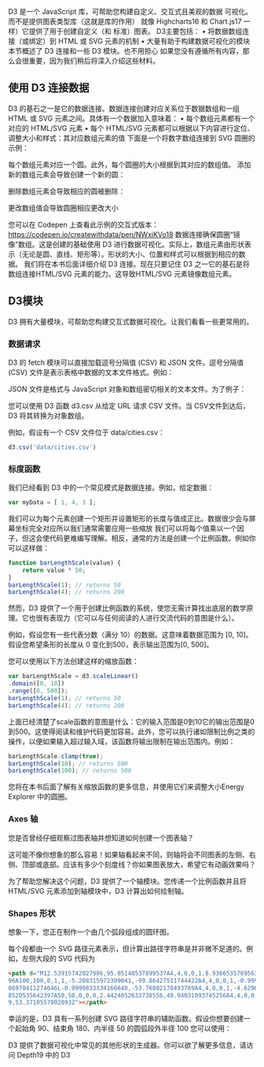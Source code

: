 
D3 是一个 JavaScript 库，可帮助您构建自定义、交互式且美观的数据
可视化。而不是提供图表类型库（这就是库的作用）
就像 Highcharts16 和 Chart.js17 一样）它提供了用于创建自定义（和
标准）图表。
D3主要包括：
• 将数据数组连接（或绑定）到 HTML 或 SVG 元素的机制
• 大量有助于构建数据可视化的模块
本节概述了 D3 连接和一些 D3 模块。也不用担心
如果您没有遵循所有内容，那么会很重要，因为我们稍后将深入介绍这些材料。

## 使用 D3 连接数据

D3 的基石之一是它的数据连接。数据连接创建对应关系位于数据数组和一组 HTML 或 SVG 元素之间。具体有一个数据加入意味着：
• 每个数组元素都有一个对应的 HTML/SVG 元素
• 每个 HTML/SVG 元素都可以根据以下内容进行定位、调整大小和样式：其对应数组元素的值
下面是一个将数字数组连接到 SVG 圆圈的示例：


每个数组元素对应一个圆。此外，每个圆圈的大小根据到其对应的数组值。
添加新的数组元素会导致创建一个新的圆：


删除数组元素会导致相应的圆被删除：

更改数组值会导致圆圈相应更改大小

您可以在 Codepen 上查看此示例的交互式版本：
https://codepen.io/createwithdata/pen/NWxjKVo18
数据连接确保圆圈“镜像”数组。这是创建的基础使用 D3 进行数据可视化。实际上，数组元素由形状表示（无论是圆、直线、矩形等）。形状的大小、位置和样式可以根据到相应的数据。
我们将在本书后面详细介绍 D3 连接。现在只要记住 D3 之一它的基石是将数组连接HTML/SVG 元素的能力。这导致HTML/SVG 元素镜像数组元素。


## D3模块

D3 拥有大量模块，可帮助您构建交互式数据可视化。让我们看看一些更常用的。

### 数据请求

D3 的 fetch 模块可以直接加载逗号分隔值 (CSV) 和 JSON 文件。逗号分隔值 (CSV) 文件是表示表格中数据的文本文件格式。例如：

JSON 文件是格式与 JavaScript 对象和数组密切相关的文本文件。为了例子：


您可以使用 D3 函数 d3.csv 从给定 URL 请求 CSV 文件。当 CSV文件到达后，D3 将其转换为对象数组。

例如，假设有一个 CSV 文件位于 data/cities.csv：

```js
d3.csv('data/cities.csv')
```

### 标度函数

我们已经看到 D3 中的一个常见模式是数据连接。例如，给定数据：

```js
var myData = [ 1, 4, 3 ];
```

我们可以为每个元素创建一个矩形并设置矩形的长度与值成正比。数据很少会与屏幕坐标完全对应所以我们通常需要应用一些缩放
我们可以将每个值乘以一个因子，但这会使代码更难编写理解。相反，通常的方法是创建一个比例函数。例如你可以这样做：

```js 
function barLengthScale(value) {
	return value * 50; 
}
barLengthScale(1); // returns 50
barLengthScale(4); // returns 200
```

然而，D3 提供了一个用于创建比例函数的系统，使您无需计算找出底层的数学原理。它也很有表现力（它可以与任何阅读的人进行交流代码的意图是什么）。

例如，假设您有一些代表分数（满分 10）的数据。这意味着数据范围为 [0, 10]。假设您希望条形的长度从 0 变化到500，表示输出范围为[0, 500]。

您可以使用以下方法创建这样的缩放函数：

```js 
var barLengthScale = d3.scaleLinear()
.domain([0, 10])
.range([0, 500]);
barLengthScale(1); // returns 50
barLengthScale(4); // returns 200
```

上面已经清楚了scale函数的意图是什么：它的输入范围是0到10它的输出范围是0到500。这使得阅读和维护代码更加容易。此外，您可以执行诸如限制比例之类的操作，以便如果输入超过输入域，该函数将输出限制在输出范围内。例如：

``` js
barLengthScale.clamp(true);
barLengthScale(10); // returns 500
barLengthScale(100); // returns 500
```

您将在本书后面了解有关缩放函数的更多信息，并使用它们来调整大小Energy Explorer 中的圆圈。

### Axes 轴

您是否曾经仔细观察过图表轴并想知道如何创建一个图表轴？

这可能不像你想象的那么容易！如果轴看起来不同，则轴将会不同图表的左侧、右侧、顶部或底部。应该有多少个刻度线？你如果图表放大，希望它有动画效果吗？

为了帮助您解决这个问题，D3 提供了一个轴模块。您传递一个比例函数并且将 HTML/SVG 元素添加到轴模块中，D3 计算出如何绘制轴。

### Shapes 形状

想象一下，您正在制作一个由几个弧段组成的圆环图。

每个段都由一个 SVG 路径元素表示，但计算出路径字符串是并非微不足道的。例如，左侧大段的 SVG 代码为

```html
<path d="M12.53915742027986,95.05140537899537A4,4,0,0,1,8.936653576956331,99.599880636702\
96A100,100,0,1,1,-5.208315972309041,-99.86427511744422A4,4,0,0,1,-0.9999833334166643,-95.\
86970411274646L-0.9999833334166648,-53.76802178493789A4,4,0,0,1,-4.6296141976080225,-49.7\
8520535642397A50,50,0,0,0,2.4424052633738556,49.94031093745256A4,4,0,0,1,6.59776767084554\
9,53.3710557802093Z"></path>
```

幸运的是，D3 具有一系列创建 SVG 路径字符串的辅助函数。假设你想要创建一个起始角 90、结束角 180、内半径 50 的圆弧段外半径 100 您可以使用：

D3 提供了数据可视化中常见的其他形状的生成器。你可以欲了解更多信息，请访问 Depth19 中的 D3